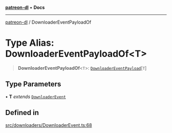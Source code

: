 [**patreon-dl**](../README.md) • **Docs**

***

[patreon-dl](../README.md) / DownloaderEventPayloadOf

# Type Alias: DownloaderEventPayloadOf\<T\>

> **DownloaderEventPayloadOf**\<`T`\>: [`DownloaderEventPayload`](../interfaces/DownloaderEventPayload.md)\[`T`\]

## Type Parameters

• **T** *extends* [`DownloaderEvent`](DownloaderEvent.md)

## Defined in

[src/downloaders/DownloaderEvent.ts:68](https://github.com/patrickkfkan/patreon-dl/blob/9af63ff8fb311b0c258b1f0abf6afcc007d73ad0/src/downloaders/DownloaderEvent.ts#L68)
